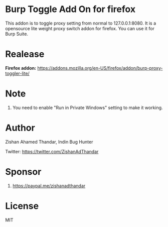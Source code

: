 # Burp Toggle Add On for firefox

This addon is to toggle proxy setting from normal to 127.0.0.1:8080. It is a opensource lite weight proxy switch addon for firefox. You can use it for Burp Suite.

# Realease

<b>Firefox addon:</b> https://addons.mozilla.org/en-US/firefox/addon/burp-proxy-toggler-lite/

# Note

1. You need to enable "Run in Private Windows" setting to make it working.

# Author

Zishan Ahamed Thandar, Indin Bug Hunter

Twitter: https://twitter.com/ZishanAdThandar

# Sponsor

1. https://paypal.me/zishanadthandar

# License

MIT
